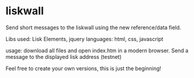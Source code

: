 # liskwall
Send short messages to the liskwall using the new reference/data field.

Libs used: Lisk Elements, jquery
languages: html, css, javascript

usage: download all files and open index.htm in a modern browser. Send a message to the displayed lisk address (testnet)

Feel free to create your own versions, this is just the beginning!
